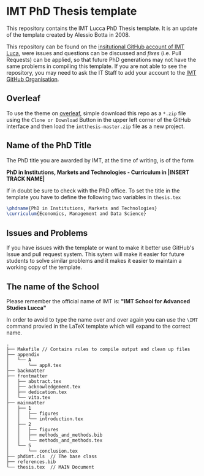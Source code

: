 # IMT PhD Thesis template

This repository contains the IMT Lucca PhD Thesis template.
It is an update of the template created by Alessio Botta in 2008.

This repository can be found on the [insitutional GitHub account of IMT Luca](https://github.com/IMTAltiStudiLucca/imtthesis/edit/master/README.md), were issues and questions can be discussed and *fixes* (i.e. Pull Requests) can be applied, so that future PhD generations may not have the same problems in compiling this template.
If you are not able to see the repository, you may need to ask the IT Staff to add your account to the [IMT GitHub Organisation](https://github.com/IMTAltiStudiLucca/).


## Overleaf

To use the theme on [overleaf](https://www.overleaf.com), simple download this repo as a `*.zip` file using the `Clone or Download` Button in the upper left corner of the GitHub interface and then load the `imtthesis-master.zip` file as a new project.

## Name of the PhD Title

The PhD title you are awarded by IMT, at the time of writing, is of the form 

**PhD in Institutions, Markets and Technologies - Curriculum in |INSERT TRACK NAME|**

If in doubt be sure to check with the PhD office.
To set the title in the template you have to define the following two variables in `thesis.tex`

```latex
\phdname{PhD in Institutions, Markets and Technologies}
\curriculum{Economics, Management and Data Science}
```


## Issues and Problems

If you have issues with the template or want to make it better use
GitHub's Issue and pull request system.
This sytem will make it easier for future students to solve similar problems
and it makes it easier to maintain a working copy of the template.


## The name of the School

Please remember the official name of IMT is: **"IMT School for Advanced Studies Lucca"**

In order to avoid to type the name over and over again you can use the `\IMT` command
provied in the LaTeX template which will expand to the correct name.



```
.
├── Makefile // Contains rules to compile output and clean up files
├── appendix
│   └── A
│       └── appA.tex
├── backmatter
├── frontmatter
│   ├── abstract.tex
│   ├── acknowledgement.tex
│   ├── dedication.tex
│   └── vita.tex
├── mainmatter
│   ├── 1
│   │   ├── figures
│   │   └── introduction.tex
│   ├── 2
│   │   ├── figures
│   │   ├── methods_and_methods.bib
│   │   └── methods_and_methods.tex
│   └── 5
│       └── conclusion.tex
├── phdimt.cls  // The base class
├── references.bib
└── thesis.tex  // MAIN Document
```
